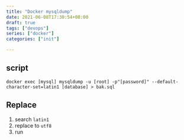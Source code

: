 ```yaml
---
title: "Docker mysqldump"
date: 2021-06-08T17:30:54+08:00
draft: true
tags: ["devops"]
series: ["docker"]
categories: ["init"]

---
```


## script

```
docker exec [mysql] mysqldump -u [root] -p"[password]" --default-character-set=latin1 [database] > bak.sql
```

## Replace

1.   search `latin1`
2.   replace to `utf8`
3.   run